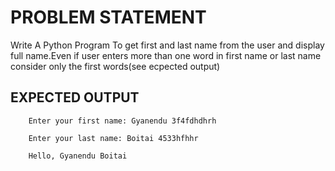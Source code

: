 # PROBLEM STATEMENT
Write A Python Program To get first and last name from the user and display full name.Even if user enters more than one word in first name or last name consider only the first words(see ecpected output)

## EXPECTED OUTPUT
        Enter your first name: Gyanendu 3f4fdhdhrh

        Enter your last name: Boitai 4533hfhhr

        Hello, Gyanendu Boitai